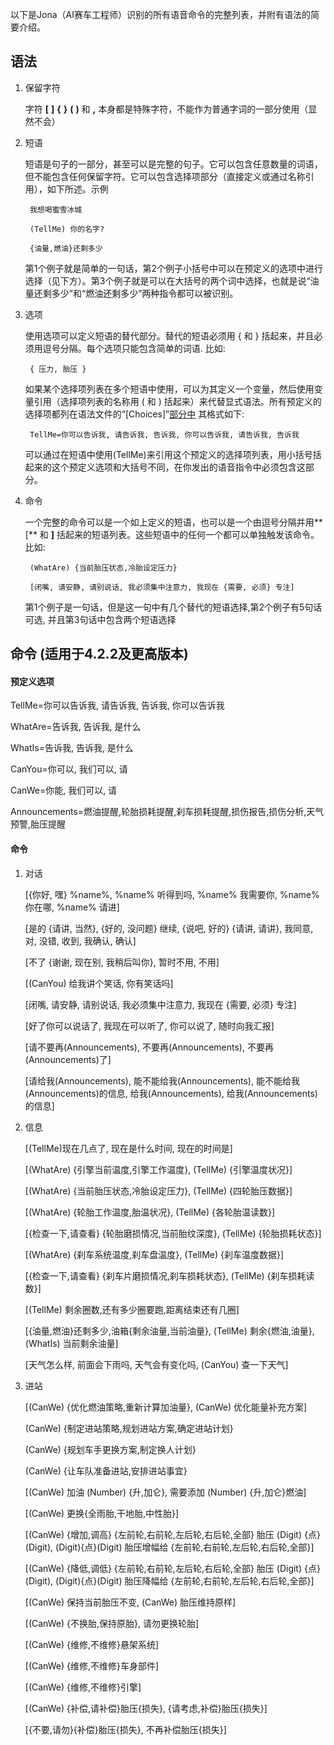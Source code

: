 以下是Jona（AI赛车工程师）识别的所有语音命令的完整列表，并附有语法的简要介绍。

## 语法

1. 保留字符

   	字符 **[**  **]**  **{**  **}**  **(**  **)** 和  **,**  本身都是特殊字符，不能作为普通字词的一部分使用（显然不会）
   
2. 短语

	短语是句子的一部分，甚至可以是完整的句子。它可以包含任意数量的词语，但不能包含任何保留字符。它可以包含选择项部分（直接定义或通过名称引用），如下所述。示例
   
		我想喝蜜雪冰城

		(TellMe) 你的名字?
		
		{油量,燃油}还剩多少
		
   	第1个例子就是简单的一句话，第2个例子小括号中可以在预定义的选项中进行选择（见下方）。第3个例子就是可以在大括号的两个词中选择，也就是说“油量还剩多少”和“燃油还剩多少”两种指令都可以被识别。


3. 选项

	使用选项可以定义短语的替代部分。替代的短语必须用 { 和 } 括起来，并且必须用逗号分隔。每个选项只能包含简单的词语. 比如:
   
		{ 压力, 胎压 }

   如果某个选择项列表在多个短语中使用，可以为其定义一个变量，然后使用变量引用（选择项列表的名称用 ( 和 ) 括起来）来代替显式语法。所有预定义的选择项都列在语法文件的“[Choices]”[部分中](https://github.com/SeriousOldMan/Simulator-Controller/blob/main/Sources/Assistants/Grammars/Choices.zh) 其格式如下:

		TellMe=你可以告诉我, 请告诉我, 告诉我, 你可以告诉我, 请告诉我, 告诉我

   可以通过在短语中使用(TellMe)来引用这个预定义的选择项列表，用小括号括起来的这个预定义选项和大括号不同，在你发出的语音指令中必须包含这部分。

4. 命令

	一个完整的命令可以是一个如上定义的短语，也可以是一个由逗号分隔并用**[** 和 **]** 括起来的短语列表。这些短语中的任何一个都可以单独触发该命令。比如:

		(WhatAre) {当前胎压状态,冷胎设定压力}
		
		[闭嘴, 请安静, 请别说话, 我必须集中注意力, 我现在 {需要, 必须} 专注] 

   	第1个例子是一句话，但是这一句中有几个替代的短语选择,第2个例子有5句话可选, 并且第3句话中包含两个短语选择

## 命令 (适用于4.2.2及更高版本)

#### 预定义选项

TellMe=你可以告诉我, 请告诉我, 告诉我, 你可以告诉我

WhatAre=告诉我, 告诉我, 是什么

WhatIs=告诉我, 告诉我, 是什么

CanYou=你可以, 我们可以, 请

CanWe=你能, 我们可以, 请

Announcements=燃油提醒,轮胎损耗提醒,刹车损耗提醒,损伤报告,损伤分析,天气预警,胎压提醒

#### 命令

1.  对话

	[{你好, 嘿} %name%, %name% 听得到吗, %name% 我需要你, %name% 你在哪, %name% 请进]
	
	[是的 {请讲, 当然}, {好的, 没问题} 继续, {说吧, 好的} {请讲, 请讲}, 我同意, 对, 没错, 收到, 我确认, 确认] 
	
	[不了 {谢谢, 现在别, 我稍后叫你}, 暂时不用, 不用] 
	
	[(CanYou) 给我讲个笑话, 你有笑话吗] 
	
	[闭嘴, 请安静, 请别说话, 我必须集中注意力, 我现在 {需要, 必须} 专注] 
	
	[好了你可以说话了, 我现在可以听了, 你可以说了, 随时向我汇报] 
	
	[请不要再(Announcements), 不要再(Announcements), 不要再(Announcements)了] 
	
	[请给我(Announcements), 能不能给我(Announcements), 能不能给我(Announcements)的信息, 给我(Announcements), 给我(Announcements)的信息]

2.  信息

	[(TellMe)现在几点了, 现在是什么时间, 现在的时间是]

	[(WhatAre) {引擎当前温度,引擎工作温度}, (TellMe) {引擎温度状况}]

	[(WhatAre) {当前胎压状态,冷胎设定压力}, (TellMe) {四轮胎压数据}]

	[(WhatAre) {轮胎工作温度,胎温状况}, (TellMe) {各轮胎温读数}]

	[{检查一下,请查看} {轮胎磨损情况,当前胎纹深度}, (TellMe) {轮胎损耗状态}]

	[(WhatAre) {刹车系统温度,刹车盘温度}, (TellMe) {刹车温度数据}]

	[{检查一下,请查看} {刹车片磨损情况,刹车损耗状态}, (TellMe) {刹车损耗读数}]

	[(TellMe) 剩余圈数,还有多少圈要跑,距离结束还有几圈]

	[{油量,燃油}还剩多少,油箱{剩余油量,当前油量}, (TellMe) 剩余{燃油,油量}, (WhatIs) 当前剩余油量]
	
	[天气怎么样, 前面会下雨吗, 天气会有变化吗, (CanYou) 查一下天气]

3.  进站

	[(CanWe) {优化燃油策略,重新计算加油量}, (CanWe) 优化能量补充方案]

	(CanWe) {制定进站策略,规划进站方案,确定进站计划}

	(CanWe) {规划车手更换方案,制定换人计划}

	(CanWe) {让车队准备进站,安排进站事宜}

	[(CanWe) 加油 (Number) {升,加仑}, 需要添加 (Number) {升,加仑}燃油]

	[(CanWe) 更换{全雨胎,干地胎,中性胎}]

	[(CanWe) {增加,调高} {左前轮,右前轮,左后轮,右后轮,全部} 胎压 (Digit) {点} (Digit), (Digit){点}(Digit) 胎压增幅给 {左前轮,右前轮,左后轮,右后轮,全部}]

	[(CanWe) {降低,调低} {左前轮,右前轮,左后轮,右后轮,全部} 胎压 (Digit) {点} (Digit), (Digit){点}(Digit) 胎压降幅给 {左前轮,右前轮,左后轮,右后轮,全部}]

	[(CanWe) 保持当前胎压不变, (CanWe) 胎压维持原样]

	[(CanWe) {不换胎,保持原胎}, 请勿更换轮胎]

	[(CanWe) {维修,不维修}悬架系统]

	[(CanWe) {维修,不维修}车身部件]

	[(CanWe) {维修,不维修}引擎]

	[(CanWe) {补偿,请补偿}胎压{损失}, {请考虑,补偿}胎压{损失}]

	[{不要,请勿}{补偿}胎压{损失}, 不再补偿胎压{损失}]